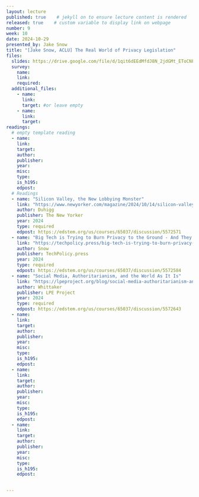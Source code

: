 ```yaml
---
layout: lecture
published: true    # jekyll on to ensure lecture content is rendered
released: true    # custom variable to display link on webpage
number: 9
week: 10
date: 2024-10-29
presented_by: Jake Snow
title: "[Jake Snow, ACLU] The Real World of Privacy Legislation"
files:
  slides: https://drive.google.com/file/d/1qit6dEEdMfdJ8N_2jdGMt_EToCNFPvMj/view?usp=drive_link
  survey:
    name:
    link: 
    required:
  additional_files:
    - name: 
      link: 
      target: #or leave empty
    - name: 
      link: 
      target:
readings:
  # empty template reading 
  - name: 
    link:
    target:
    author:
    publisher: 
    year: 
    misc: 
    type: 
    is_h195: 
    edpost:
  # Readings 
  - name: "Silicon Valley, the New Lobbying Monster"
    link: "https://www.newyorker.com/magazine/2024/10/14/silicon-valley-the-new-lobbying-monster"
    author: Duhigg
    publisher: The New Yorker
    year: 2024
    type: required
    edpost: https://edstem.org/us/courses/65037/discussion/5572571
  - name: "Big Tech is Trying to Burn Privacy to the Ground - And They're Using Big Tobacco's Strategy to Do It" 
    link: "https://techpolicy.press/big-tech-is-trying-to-burn-privacy-to-the-ground-and-theyre-using-big-tobaccos-strategy-to-do-it"
    author: Snow
    publisher: TechPolicy.press
    year: 2024
    type: required
    edpost: https://edstem.org/us/courses/65037/discussion/5572584
  - name: "Social Media, Authoritarianism, and the World As It Is"
    link: "https://lpeproject.org/blog/social-media-authoritarianism-and-the-world-as-it-is/"
    author: Whittaker
    publisher: LPE Project
    year: 2024
    type: required
    edpost: https://edstem.org/us/courses/65037/discussion/5572643
  - name: 
    link:
    target:
    author:
    publisher: 
    year: 
    misc: 
    type: 
    is_h195: 
    edpost:
  - name: 
    link:
    target:
    author:
    publisher: 
    year: 
    misc: 
    type: 
    is_h195: 
    edpost:
  - name: 
    link:
    target:
    author:
    publisher: 
    year: 
    misc: 
    type: 
    is_h195: 
    edpost:
  

---
```


<!-- information here -->



